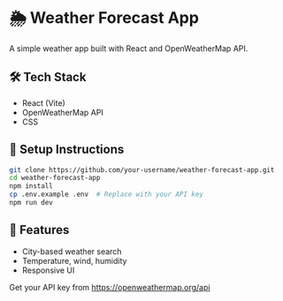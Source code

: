 
# 🌦️ Weather Forecast App

A simple weather app built with React and OpenWeatherMap API.

## 🛠 Tech Stack
- React (Vite)
- OpenWeatherMap API
- CSS

## 🔧 Setup Instructions

```bash
git clone https://github.com/your-username/weather-forecast-app.git
cd weather-forecast-app
npm install
cp .env.example .env  # Replace with your API key
npm run dev
```

## 📸 Features
- City-based weather search
- Temperature, wind, humidity
- Responsive UI

Get your API key from https://openweathermap.org/api
